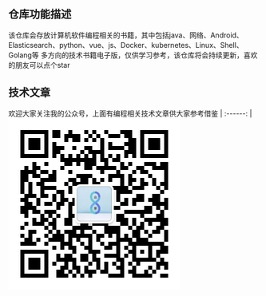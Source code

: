 ## 仓库功能描述
该仓库会存放计算机软件编程相关的书籍，其中包括java、网络、Android、Elasticsearch、python、vue、js、Docker、kubernetes、Linux、Shell、Golang等
多方向的技术书籍电子版，仅供学习参考，该仓库将会持续更新，喜欢的朋友可以点个star
## 技术文章
欢迎大家关注我的公众号，上面有编程相关技术文章供大家参考借鉴
| :------: |
![avatar](/images/众享周知.jpg)
